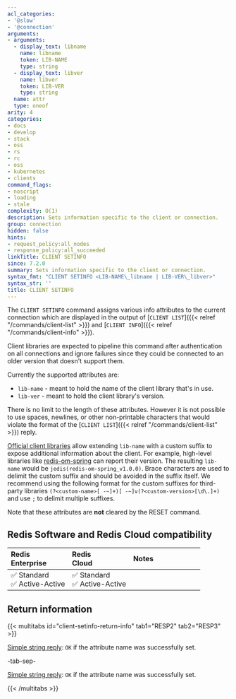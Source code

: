 ```yaml
---
acl_categories:
- '@slow'
- '@connection'
arguments:
- arguments:
  - display_text: libname
    name: libname
    token: LIB-NAME
    type: string
  - display_text: libver
    name: libver
    token: LIB-VER
    type: string
  name: attr
  type: oneof
arity: 4
categories:
- docs
- develop
- stack
- oss
- rs
- rc
- oss
- kubernetes
- clients
command_flags:
- noscript
- loading
- stale
complexity: O(1)
description: Sets information specific to the client or connection.
group: connection
hidden: false
hints:
- request_policy:all_nodes
- response_policy:all_succeeded
linkTitle: CLIENT SETINFO
since: 7.2.0
summary: Sets information specific to the client or connection.
syntax_fmt: "CLIENT SETINFO <LIB-NAME\_libname | LIB-VER\_libver>"
syntax_str: ''
title: CLIENT SETINFO
---
```

The `CLIENT SETINFO` command assigns various info attributes to the current connection which are displayed in the output of [`CLIENT LIST`]({{< relref "/commands/client-list" >}}) and [`CLIENT INFO`]({{< relref "/commands/client-info" >}}).

Client libraries are expected to pipeline this command after authentication on all connections
and ignore failures since they could be connected to an older version that doesn't support them.

Currently the supported attributes are:
* `lib-name` - meant to hold the name of the client library that's in use.
* `lib-ver` - meant to hold the client library's version.

There is no limit to the length of these attributes. However it is not possible to use spaces, newlines, or other non-printable characters that would violate the format of the [`CLIENT LIST`]({{< relref "/commands/client-list" >}}) reply.

[Official client libraries](https://redis.io/docs/latest/develop/connect/clients/) allow extending `lib-name` with a custom suffix to expose additional information about the client. 
For example, high-level libraries like [redis-om-spring](https://github.com/redis/redis-om-spring) can report their version. 
The resulting `lib-name` would be `jedis(redis-om-spring_v1.0.0)`. 
Brace characters are used to delimit the custom suffix and should be avoided in the suffix itself.
We recommend using the following format for the custom suffixes for third-party libraries `(?<custom-name>[ -~]+)[ -~]v(?<custom-version>[\d\.]+)` and use `;` to delimit multiple suffixes.

Note that these attributes are **not** cleared by the RESET command.

## Redis Software and Redis Cloud compatibility

| Redis<br />Enterprise | Redis<br />Cloud | <span style="min-width: 9em; display: table-cell">Notes</span> |
|:----------------------|:-----------------|:------|
| <span title="Supported">&#x2705; Standard</span><br /><span title="Supported"><nobr>&#x2705; Active-Active</nobr></span> | <span title="Supported">&#x2705; Standard</span><br /><span title="Supported"><nobr>&#x2705; Active-Active</nobr></span> |  |

## Return information

{{< multitabs id="client-setinfo-return-info" 
    tab1="RESP2" 
    tab2="RESP3" >}}

[Simple string reply](../../develop/reference/protocol-spec#simple-strings): `OK` if the attribute name was successfully set.

-tab-sep-

[Simple string reply](../../develop/reference/protocol-spec#simple-strings): `OK` if the attribute name was successfully set.

{{< /multitabs >}}

